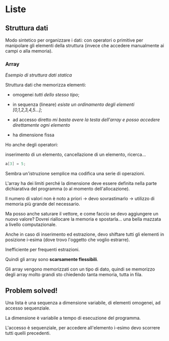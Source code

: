 # Liste

## Struttura dati

Modo sintetico per organizzare i dati: con operatori o primitive per manipolare
gli elementi della struttura (invece che accedere manualmente ai campi o alla
memoria).

### Array

_Esempio di struttura dati statica_

Struttura dati che memorizza elementi:

- omogenei _tutti dello stesso tipo_;

- in sequenza (lineare) _esiste un ordinamento degli elementi [0,1,2,3,4,5...]_;

- ad accesso diretto _mi basta avere la testa dell'array e posso accedere direttamente
ogni elemento_

- ha dimensione fissa

Ho anche degli operatori:

inserimento di un elemento, cancellazione di un elemento, ricerca...

```c++
a[3] = 5;
```

Sembra un'istruzione semplice ma codifica una serie di operazioni.

L'array ha dei limiti perché la dimensione deve essere definita nella parte
dichiarativa del programma (o al momento dell'allocazione).

Il numero di valori non è noto a priori &rarr; devo sovrastimarlo &rarr;
utilizzo di memoria più grande del necessario.

Ma posso anche saturare il vettore, e come faccio se devo aggiungere un nuovo
valore?
Dovrei riallocare la memoria e spostarla... una bella mazzata a livello
computazionale.

Anche in caso di inserimento ed estrazione, devo shiftare tutti gli elementi
in posizione i-esima (dove trovo l'oggetto che voglio estrarre).

Inefficiente per frequenti estrazioni.

Quindi gli array sono **scarsamente flessibili**.

Gli array vengono memorizzati con un tipo di dato, quindi se memorizzo degli
array molto grandi sto chiedendo tanta memoria, tutta in fila.

## Problem solved!

Una lista è una sequenza a dimensione variabile, di elementi omogenei, ad
accesso sequenziale.

La dimensione è variabile a tempo di esecuzione del programma.

L'accesso è sequenziale, per accedere all'elemento i-esimo devo scorrere
tutti quelli precedenti.
